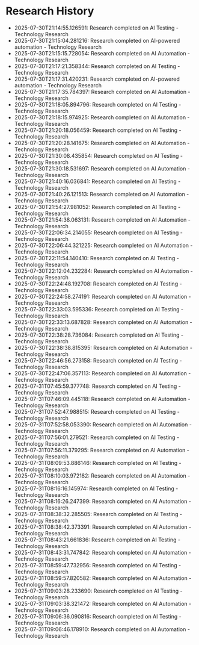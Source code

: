 # Research History

- 2025-07-30T21:14:55.126591: Research completed on AI Testing - Technology Research
- 2025-07-30T21:15:04.281216: Research completed on AI-powered automation - Technology Research
- 2025-07-30T21:15:15.728054: Research completed on AI Automation - Technology Research
- 2025-07-30T21:17:21.358344: Research completed on AI Testing - Technology Research
- 2025-07-30T21:17:31.420231: Research completed on AI-powered automation - Technology Research
- 2025-07-30T21:17:35.784397: Research completed on AI Automation - Technology Research
- 2025-07-30T21:18:05.894796: Research completed on AI Testing - Technology Research
- 2025-07-30T21:18:15.974925: Research completed on AI Automation - Technology Research
- 2025-07-30T21:20:18.056459: Research completed on AI Testing - Technology Research
- 2025-07-30T21:20:28.141675: Research completed on AI Automation - Technology Research
- 2025-07-30T21:30:08.435854: Research completed on AI Testing - Technology Research
- 2025-07-30T21:30:18.531697: Research completed on AI Automation - Technology Research
- 2025-07-30T21:40:16.036841: Research completed on AI Testing - Technology Research
- 2025-07-30T21:40:26.121513: Research completed on AI Automation - Technology Research
- 2025-07-30T21:54:27.981052: Research completed on AI Testing - Technology Research
- 2025-07-30T21:54:38.063131: Research completed on AI Automation - Technology Research
- 2025-07-30T22:06:34.214055: Research completed on AI Testing - Technology Research
- 2025-07-30T22:06:44.321225: Research completed on AI Automation - Technology Research
- 2025-07-30T22:11:54.140410: Research completed on AI Testing - Technology Research
- 2025-07-30T22:12:04.232284: Research completed on AI Automation - Technology Research
- 2025-07-30T22:24:48.192708: Research completed on AI Testing - Technology Research
- 2025-07-30T22:24:58.274191: Research completed on AI Automation - Technology Research
- 2025-07-30T22:33:03.595336: Research completed on AI Testing - Technology Research
- 2025-07-30T22:33:13.687828: Research completed on AI Automation - Technology Research
- 2025-07-30T22:38:28.736084: Research completed on AI Testing - Technology Research
- 2025-07-30T22:38:38.815395: Research completed on AI Automation - Technology Research
- 2025-07-30T22:46:56.273158: Research completed on AI Testing - Technology Research
- 2025-07-30T22:47:06.357113: Research completed on AI Automation - Technology Research
- 2025-07-31T07:45:59.377748: Research completed on AI Testing - Technology Research
- 2025-07-31T07:46:09.445118: Research completed on AI Automation - Technology Research
- 2025-07-31T07:52:47.988515: Research completed on AI Testing - Technology Research
- 2025-07-31T07:52:58.053390: Research completed on AI Automation - Technology Research
- 2025-07-31T07:56:01.279521: Research completed on AI Testing - Technology Research
- 2025-07-31T07:56:11.379295: Research completed on AI Automation - Technology Research
- 2025-07-31T08:09:53.886146: Research completed on AI Testing - Technology Research
- 2025-07-31T08:10:03.972182: Research completed on AI Automation - Technology Research
- 2025-07-31T08:16:16.145974: Research completed on AI Testing - Technology Research
- 2025-07-31T08:16:26.247399: Research completed on AI Automation - Technology Research
- 2025-07-31T08:38:32.285505: Research completed on AI Testing - Technology Research
- 2025-07-31T08:38:42.373391: Research completed on AI Automation - Technology Research
- 2025-07-31T08:43:21.661836: Research completed on AI Testing - Technology Research
- 2025-07-31T08:43:31.747842: Research completed on AI Automation - Technology Research
- 2025-07-31T08:59:47.732956: Research completed on AI Testing - Technology Research
- 2025-07-31T08:59:57.820582: Research completed on AI Automation - Technology Research
- 2025-07-31T09:03:28.233690: Research completed on AI Testing - Technology Research
- 2025-07-31T09:03:38.321472: Research completed on AI Automation - Technology Research
- 2025-07-31T09:06:36.090816: Research completed on AI Testing - Technology Research
- 2025-07-31T09:06:46.178910: Research completed on AI Automation - Technology Research
